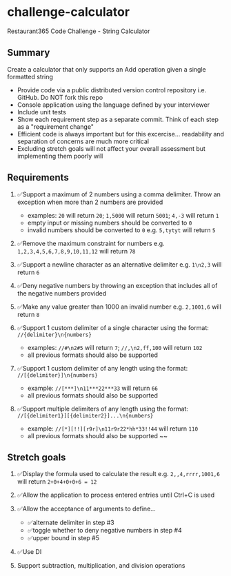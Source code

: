 # challenge-calculator
Restaurant365 Code Challenge - String Calculator

## Summary
Create a calculator that only supports an Add operation given a single formatted string

* Provide code via a public distributed version control repository i.e. GitHub. Do NOT fork this repo
* Console application using the language defined by your interviewer
* Include unit tests
* Show each requirement step as a separate commit. Think of each step as a "requirement change"
* Efficient code is always important but for this excercise... readability and separation of concerns are much more critical
* Excluding stretch goals will not affect your overall assessment but implementing them poorly will

## Requirements

1. ✅Support a maximum of 2 numbers using a comma delimiter. Throw an exception when more than 2 numbers are provided
	* examples: `20` will return `20`; `1,5000` will return `5001`; `4,-3` will return `1`
	* empty input or missing numbers should be converted to `0`
	* invalid numbers should be converted to `0` e.g. `5,tytyt` will return `5`

2. ✅Remove the maximum constraint for numbers e.g. `1,2,3,4,5,6,7,8,9,10,11,12` will return `78`

3. ✅Support a newline character as an alternative delimiter e.g. `1\n2,3` will return `6` 

4. ✅Deny negative numbers by throwing an exception that includes all of the negative numbers provided

5. ✅Make any value greater than 1000 an invalid number e.g. `2,1001,6` will return `8`

6. ✅Support 1 custom delimiter of a single character using the format: `//{delimiter}\n{numbers}`
	* examples: `//#\n2#5` will return `7`; `//,\n2,ff,100` will return `102` 
	* all previous formats should also be supported

7. ✅Support 1 custom delimiter of any length using the format: `//[{delimiter}]\n{numbers}`
	* example: `//[***]\n11***22***33` will return `66`
	* all previous formats should also be supported

8. ✅Support multiple delimiters of any length using the format: `//[{delimiter1}][{delimiter2}]...\n{numbers}`
	* example: `//[*][!!][r9r]\n11r9r22*hh*33!!44` will return `110`
	* all previous formats should also be supported
~~
## Stretch goals

1. ✅Display the formula used to calculate the result e.g. `2,,4,rrrr,1001,6` will return `2+0+4+0+0+6 = 12`

2. ✅Allow the application to process entered entries until Ctrl+C is used

3. ✅Allow the acceptance of arguments to define...
	* ✅alternate delimiter in step #3 
	* ✅toggle whether to deny negative numbers in step #4
	* ✅upper bound in step #5

4. ✅Use DI

5. Support subtraction, multiplication, and division operations
